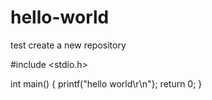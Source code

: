 # hello-world
test create a new repository

#include <stdio.h>

int main()
{
  printf("hello world\r\n"};
  return 0;
}

